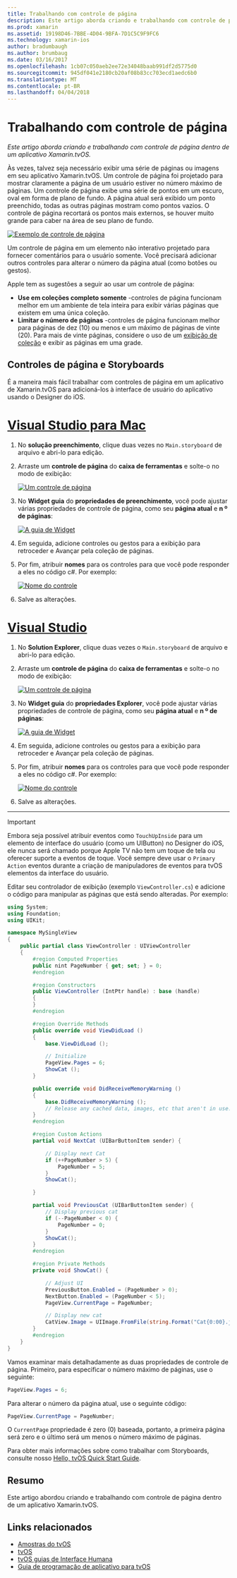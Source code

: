 ```yaml
---
title: Trabalhando com controle de página
description: Este artigo aborda criando e trabalhando com controle de página dentro de um aplicativo Xamarin.tvOS.
ms.prod: xamarin
ms.assetid: 19198D46-7BBE-4D04-9BFA-7D1C5C9F9FC6
ms.technology: xamarin-ios
author: bradumbaugh
ms.author: brumbaug
ms.date: 03/16/2017
ms.openlocfilehash: 1cb07c050aeb2ee72e34048baab991df2d5775d0
ms.sourcegitcommit: 945df041e2180cb20af08b83cc703ecd1aedc6b0
ms.translationtype: MT
ms.contentlocale: pt-BR
ms.lasthandoff: 04/04/2018
---
```

# <a name="working-with-page-control"></a>Trabalhando com controle de página

_Este artigo aborda criando e trabalhando com controle de página dentro de um aplicativo Xamarin.tvOS._

Às vezes, talvez seja necessário exibir uma série de páginas ou imagens em seu aplicativo Xamarin.tvOS. Um controle de página foi projetado para mostrar claramente a página de um usuário estiver no número máximo de páginas. Um controle de página exibe uma série de pontos em um escuro, oval em forma de plano de fundo. A página atual será exibido um ponto preenchido, todas as outras páginas mostram como pontos vazios. O controle de página recortará os pontos mais externos, se houver muito grande para caber na área de seu plano de fundo.

[![](page-controls-images/page01.png "Exemplo de controle de página")](page-controls-images/page01.png#lightbox)

Um controle de página em um elemento não interativo projetado para fornecer comentários para o usuário somente. Você precisará adicionar outros controles para alterar o número da página atual (como botões ou gestos).

Apple tem as sugestões a seguir ao usar um controle de página:

- **Use em coleções completo somente** -controles de página funcionam melhor em um ambiente de tela inteira para exibir várias páginas que existem em uma única coleção.
- **Limitar o número de páginas** -controles de página funcionam melhor para páginas de dez (10) ou menos e um máximo de páginas de vinte (20). Para mais de vinte páginas, considere o uso de um [exibição de coleção](~/ios/tvos/user-interface/collection-views.md) e exibir as páginas em uma grade.

<a name="Page-Controls-and-Storyboards" />

## <a name="page-controls-and-storyboards"></a>Controles de página e Storyboards

É a maneira mais fácil trabalhar com controles de página em um aplicativo de Xamarin.tvOS para adicioná-los à interface de usuário do aplicativo usando o Designer do iOS.

# <a name="visual-studio-for-mactabvsmac"></a>[Visual Studio para Mac](#tab/vsmac)

    
1. No **solução preenchimento**, clique duas vezes no `Main.storyboard` de arquivo e abri-lo para edição.
1. Arraste um **controle de página** do **caixa de ferramentas** e solte-o no modo de exibição: 

    [![](page-controls-images/page02.png "Um controle de página")](page-controls-images/page02.png#lightbox)
1. No **Widget guia** do **propriedades de preenchimento**, você pode ajustar várias propriedades de controle de página, como seu **página atual** e **n º de páginas**: 

    [![](page-controls-images/page03.png "A guia de Widget")](page-controls-images/page03.png#lightbox)
1. Em seguida, adicione controles ou gestos para a exibição para retroceder e Avançar pela coleção de páginas.
1. Por fim, atribuir **nomes** para os controles para que você pode responder a eles no código c#. Por exemplo: 

    [![](page-controls-images/page04.png "Nome do controle")](page-controls-images/page04.png#lightbox)
1. Salve as alterações.
    

# <a name="visual-studiotabvswin"></a>[Visual Studio](#tab/vswin)

    
1. No **Solution Explorer**, clique duas vezes o `Main.storyboard` de arquivo e abri-lo para edição.
1. Arraste um **controle de página** do **caixa de ferramentas** e solte-o no modo de exibição: 

    [![](page-controls-images/page02-vs.png "Um controle de página")](page-controls-images/page02-vs.png#lightbox)
1. No **Widget guia** do **propriedades Explorer**, você pode ajustar várias propriedades de controle de página, como seu **página atual** e **n º de páginas**: 

    [![](page-controls-images/page03-vs.png "A guia de Widget")](page-controls-images/page03-vs.png#lightbox)
1. Em seguida, adicione controles ou gestos para a exibição para retroceder e Avançar pela coleção de páginas.
1. Por fim, atribuir **nomes** para os controles para que você pode responder a eles no código c#. Por exemplo: 

    [![](page-controls-images/page04-vs.png "Nome do controle")](page-controls-images/page04-vs.png#lightbox)
1. Salve as alterações.
    

-----

> [!IMPORTANT]
> Embora seja possível atribuir eventos como `TouchUpInside` para um elemento de interface do usuário (como um UIButton) no Designer do iOS, ele nunca será chamado porque Apple TV não tem um toque de tela ou oferecer suporte a eventos de toque. Você sempre deve usar o `Primary Action` eventos durante a criação de manipuladores de eventos para tvOS elementos da interface do usuário.




Editar seu controlador de exibição (exemplo `ViewController.cs`) e adicione o código para manipular as páginas que está sendo alteradas. Por exemplo:

```csharp
using System;
using Foundation;
using UIKit;

namespace MySingleView
{
    public partial class ViewController : UIViewController
    {
        #region Computed Properties
        public nint PageNumber { get; set; } = 0;
        #endregion

        #region Constructors
        public ViewController (IntPtr handle) : base (handle)
        {
        }
        #endregion

        #region Override Methods
        public override void ViewDidLoad ()
        {
            base.ViewDidLoad ();

            // Initialize
            PageView.Pages = 6;
            ShowCat ();
        }

        public override void DidReceiveMemoryWarning ()
        {
            base.DidReceiveMemoryWarning ();
            // Release any cached data, images, etc that aren't in use.
        }
        #endregion

        #region Custom Actions
        partial void NextCat (UIBarButtonItem sender) {

            // Display next Cat
            if (++PageNumber > 5) {
                PageNumber = 5;
            }
            ShowCat();

        }

        partial void PreviousCat (UIBarButtonItem sender) {
            // Display previous cat
            if (--PageNumber < 0) {
                PageNumber = 0;
            }
            ShowCat();
        }
        #endregion

        #region Private Methods
        private void ShowCat() {

            // Adjust UI
            PreviousButton.Enabled = (PageNumber > 0);
            NextButton.Enabled = (PageNumber < 5);
            PageView.CurrentPage = PageNumber;

            // Display new cat
            CatView.Image = UIImage.FromFile(string.Format("Cat{0:00}.jpg",PageNumber+1));
        }
        #endregion
    }
}
```

Vamos examinar mais detalhadamente as duas propriedades de controle de página. Primeiro, para especificar o número máximo de páginas, use o seguinte:

```csharp
PageView.Pages = 6;
```

Para alterar o número da página atual, use o seguinte código:

```csharp
PageView.CurrentPage = PageNumber;
```

O `CurrentPage` propriedade é zero (0) baseada, portanto, a primeira página será zero e o último será um menos o número máximo de páginas.

Para obter mais informações sobre como trabalhar com Storyboards, consulte nosso [Hello, tvOS Quick Start Guide](~/ios/tvos/get-started/hello-tvos.md). 

<a name="Summary" />

## <a name="summary"></a>Resumo

Este artigo abordou criando e trabalhando com controle de página dentro de um aplicativo Xamarin.tvOS.



## <a name="related-links"></a>Links relacionados

- [Amostras do tvOS](https://developer.xamarin.com/samples/tvos/all/)
- [tvOS](https://developer.apple.com/tvos/)
- [tvOS guias de Interface Humana](https://developer.apple.com/tvos/human-interface-guidelines/)
- [Guia de programação de aplicativo para tvOS](https://developer.apple.com/library/prerelease/tvos/documentation/General/Conceptual/AppleTV_PG/)
